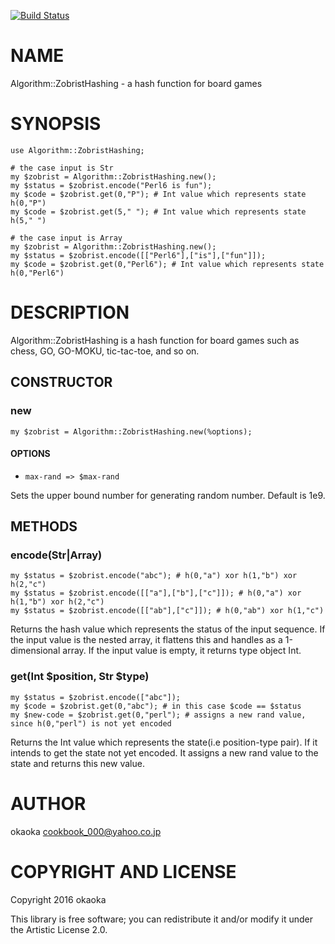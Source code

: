 [![Build Status](https://travis-ci.org/okaoka/p6-Algorithm-ZobristHashing.svg?branch=master)](https://travis-ci.org/okaoka/p6-Algorithm-ZobristHashing)

NAME
====

Algorithm::ZobristHashing - a hash function for board games

SYNOPSIS
========

    use Algorithm::ZobristHashing;

    # the case input is Str
    my $zobrist = Algorithm::ZobristHashing.new();
    my $status = $zobrist.encode("Perl6 is fun");
    my $code = $zobrist.get(0,"P"); # Int value which represents state h(0,"P")
    my $code = $zobrist.get(5," "); # Int value which represents state h(5," ")

    # the case input is Array
    my $zobrist = Algorithm::ZobristHashing.new();
    my $status = $zobrist.encode([["Perl6"],["is"],["fun"]]);
    my $code = $zobrist.get(0,"Perl6"); # Int value which represents state h(0,"Perl6")

DESCRIPTION
===========

Algorithm::ZobristHashing is a hash function for board games such as chess, GO, GO-MOKU, tic-tac-toe, and so on. 

CONSTRUCTOR
-----------

### new

    my $zobrist = Algorithm::ZobristHashing.new(%options);

#### OPTIONS

  * `max-rand => $max-rand`

Sets the upper bound number for generating random number. Default is 1e9.

METHODS
-------

### encode(Str|Array)

    my $status = $zobrist.encode("abc"); # h(0,"a") xor h(1,"b") xor h(2,"c")
    my $status = $zobrist.encode([["a"],["b"],["c"]]); # h(0,"a") xor h(1,"b") xor h(2,"c")
    my $status = $zobrist.encode([["ab"],["c"]]); # h(0,"ab") xor h(1,"c")

Returns the hash value which represents the status of the input sequence. If the input value is the nested array, it flattens this and handles as a 1-dimensional array. If the input value is empty, it returns type object Int.

### get(Int $position, Str $type)

    my $status = $zobrist.encode(["abc"]);
    my $code = $zobrist.get(0,"abc"); # in this case $code == $status
    my $new-code = $zobrist.get(0,"perl"); # assigns a new rand value, since h(0,"perl") is not yet encoded

Returns the Int value which represents the state(i.e position-type pair). If it intends to get the state not yet encoded. It assigns a new rand value to the state and returns this new value.

AUTHOR
======

okaoka <cookbook_000@yahoo.co.jp>

COPYRIGHT AND LICENSE
=====================

Copyright 2016 okaoka

This library is free software; you can redistribute it and/or modify it under the Artistic License 2.0.
